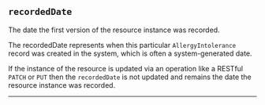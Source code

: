 ## `recordedDate`

The date the first version of the resource instance was recorded.

The recordedDate represents when this particular `AllergyIntolerance` record was created in the system, which is often a system-generated date.

If the instance of the resource is updated via an operation like a RESTful `PATCH` or `PUT` then the `recordedDate` is not updated and remains the date the resource instance was recorded.

---
